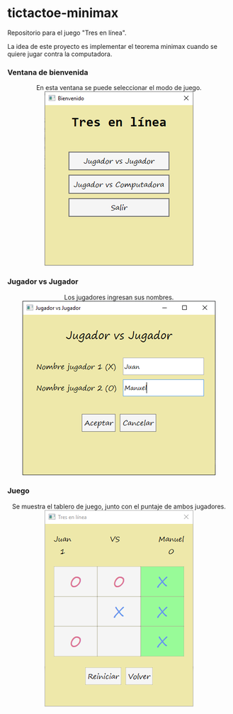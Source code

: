 # tictactoe-minimax

Repositorio para el juego "Tres en línea". 

La idea de este proyecto es implementar el teorema minimax cuando se quiere jugar contra la computadora.

### Ventana de bienvenida
<p align="center">
  En esta ventana se puede seleccionar el modo de juego.
  
  <img src="screenshots/bienvenido.PNG">
</p>


### Jugador vs Jugador
<p align="center">
  Los jugadores ingresan sus nombres.
  
  <img src="screenshots/nombres.PNG">
</p>


### Juego
<p align="center">
  Se muestra el tablero de juego, junto con el puntaje de ambos jugadores. 
  
  <img src="screenshots/ganador.PNG">  
</p>
